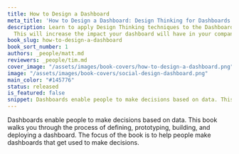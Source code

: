 ```yaml
---
title: How to Design a Dashboard
meta_title: 'How to Design a Dashboard: Design Thinking for Dashboards'
description: Learn to apply Design Thinking techniques to the Dashboard Creation Process.
  This will increase the impact your dashboard will have in your company.
book_slug: how-to-design-a-dashboard
book_sort_number: 1
authors: _people/matt.md
reviewers: _people/tim.md
cover_image: "/assets/images/book-covers/how-to-design-a-dashboard.png"
image: "/assets/images/book-covers/social-design-dashboard.png"
main_color: "#145776"
status: released
is_featured: false
snippet: Dashboards enable people to make decisions based on data. This book walks you through the process of defining, prototyping, building, and deploying a dashboard. The focus of the book is to help people make dashboards that get used to make decisions.
---
```

Dashboards enable people to make decisions based on data. This book walks you through the process of defining, prototyping, building, and deploying a dashboard. The focus of the book is to help people make dashboards that get used to make decisions.

